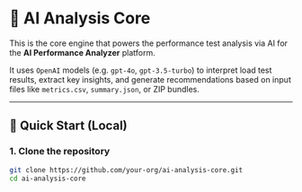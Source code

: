 # 🧠 AI Analysis Core

This is the core engine that powers the performance test analysis via AI for the **AI Performance Analyzer** platform.

It uses `OpenAI` models (e.g. `gpt-4o`, `gpt-3.5-turbo`) to interpret load test results, extract key insights, and generate recommendations based on input files like `metrics.csv`, `summary.json`, or ZIP bundles.

---

## 🚀 Quick Start (Local)

### 1. Clone the repository

```bash
git clone https://github.com/your-org/ai-analysis-core.git
cd ai-analysis-core
